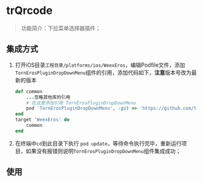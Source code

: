 # trQrcode

> 功能简介：下拉菜单选择器插件；

## 集成方式

1. 打开iOS目录`工程目录/platforms/ios/WeexEros`，编辑Podfile文件，添加`TornErosPluginDropDownMenu`组件的引用，添加代码如下，**注意**版本号改为最新的版本

	```ruby
	def common
    	...忽略其他库的引用
    	# 在这里添加引用 TornErosPluginDropDownMenu
    	pod 'TornErosPluginDropDownMenu', :git => 'https://github.com/torns/torn-eros-plugin-ios-DropDownMenu.git', :tag => '版本'
	end
	target 'WeexEros' do
    	common
	end
	```

2. 在终端中`cd`到此目录下执行 `pod update`，等待命令执行完毕，重新运行项目，如果没有报错则说明`TornErosPluginDropDownMenu`组件集成成功；

## 使用



